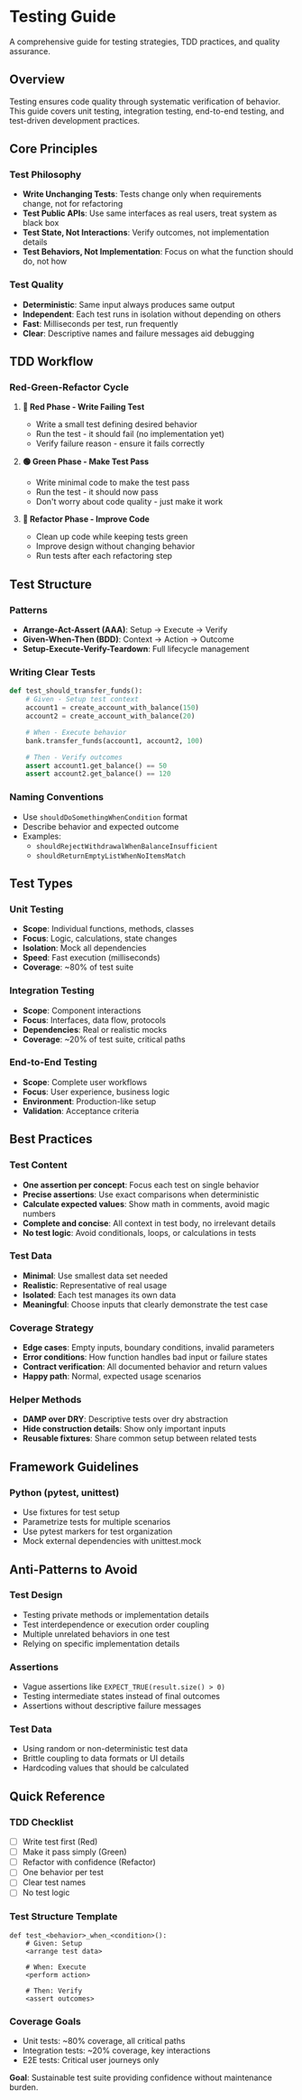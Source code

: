 # Testing Guide

A comprehensive guide for testing strategies, TDD practices, and quality assurance.

## Overview

Testing ensures code quality through systematic verification of behavior. This guide covers unit testing, integration testing, end-to-end testing, and test-driven development practices.

## Core Principles

### Test Philosophy

- **Write Unchanging Tests**: Tests change only when requirements change, not for refactoring
- **Test Public APIs**: Use same interfaces as real users, treat system as black box
- **Test State, Not Interactions**: Verify outcomes, not implementation details
- **Test Behaviors, Not Implementation**: Focus on what the function should do, not how

### Test Quality

- **Deterministic**: Same input always produces same output
- **Independent**: Each test runs in isolation without depending on others
- **Fast**: Milliseconds per test, run frequently
- **Clear**: Descriptive names and failure messages aid debugging

## TDD Workflow

### Red-Green-Refactor Cycle

1. **🔴 Red Phase - Write Failing Test**

   - Write a small test defining desired behavior
   - Run the test - it should fail (no implementation yet)
   - Verify failure reason - ensure it fails correctly

2. **🟢 Green Phase - Make Test Pass**

   - Write minimal code to make the test pass
   - Run the test - it should now pass
   - Don't worry about code quality - just make it work

3. **🔵 Refactor Phase - Improve Code**
   - Clean up code while keeping tests green
   - Improve design without changing behavior
   - Run tests after each refactoring step

## Test Structure

### Patterns

- **Arrange-Act-Assert (AAA)**: Setup → Execute → Verify
- **Given-When-Then (BDD)**: Context → Action → Outcome
- **Setup-Execute-Verify-Teardown**: Full lifecycle management

### Writing Clear Tests

```python
def test_should_transfer_funds():
    # Given - Setup test context
    account1 = create_account_with_balance(150)
    account2 = create_account_with_balance(20)

    # When - Execute behavior
    bank.transfer_funds(account1, account2, 100)

    # Then - Verify outcomes
    assert account1.get_balance() == 50
    assert account2.get_balance() == 120
```

### Naming Conventions

- Use `shouldDoSomethingWhenCondition` format
- Describe behavior and expected outcome
- Examples:
  - `shouldRejectWithdrawalWhenBalanceInsufficient`
  - `shouldReturnEmptyListWhenNoItemsMatch`

## Test Types

### Unit Testing

- **Scope**: Individual functions, methods, classes
- **Focus**: Logic, calculations, state changes
- **Isolation**: Mock all dependencies
- **Speed**: Fast execution (milliseconds)
- **Coverage**: ~80% of test suite

### Integration Testing

- **Scope**: Component interactions
- **Focus**: Interfaces, data flow, protocols
- **Dependencies**: Real or realistic mocks
- **Coverage**: ~20% of test suite, critical paths

### End-to-End Testing

- **Scope**: Complete user workflows
- **Focus**: User experience, business logic
- **Environment**: Production-like setup
- **Validation**: Acceptance criteria

## Best Practices

### Test Content

- **One assertion per concept**: Focus each test on single behavior
- **Precise assertions**: Use exact comparisons when deterministic
- **Calculate expected values**: Show math in comments, avoid magic numbers
- **Complete and concise**: All context in test body, no irrelevant details
- **No test logic**: Avoid conditionals, loops, or calculations in tests

### Test Data

- **Minimal**: Use smallest data set needed
- **Realistic**: Representative of real usage
- **Isolated**: Each test manages its own data
- **Meaningful**: Choose inputs that clearly demonstrate the test case

### Coverage Strategy

- **Edge cases**: Empty inputs, boundary conditions, invalid parameters
- **Error conditions**: How function handles bad input or failure states
- **Contract verification**: All documented behavior and return values
- **Happy path**: Normal, expected usage scenarios

### Helper Methods

- **DAMP over DRY**: Descriptive tests over dry abstraction
- **Hide construction details**: Show only important inputs
- **Reusable fixtures**: Share common setup between related tests

## Framework Guidelines

### Python (pytest, unittest)

- Use fixtures for test setup
- Parametrize tests for multiple scenarios
- Use pytest markers for test organization
- Mock external dependencies with unittest.mock

## Anti-Patterns to Avoid

### Test Design

- Testing private methods or implementation details
- Test interdependence or execution order coupling
- Multiple unrelated behaviors in one test
- Relying on specific implementation details

### Assertions

- Vague assertions like `EXPECT_TRUE(result.size() > 0)`
- Testing intermediate states instead of final outcomes
- Assertions without descriptive failure messages

### Test Data

- Using random or non-deterministic test data
- Brittle coupling to data formats or UI details
- Hardcoding values that should be calculated

## Quick Reference

### TDD Checklist

- [ ] Write test first (Red)
- [ ] Make it pass simply (Green)
- [ ] Refactor with confidence (Refactor)
- [ ] One behavior per test
- [ ] Clear test names
- [ ] No test logic

### Test Structure Template

```
def test_<behavior>_when_<condition>():
    # Given: Setup
    <arrange test data>

    # When: Execute
    <perform action>

    # Then: Verify
    <assert outcomes>
```

### Coverage Goals

- Unit tests: ~80% coverage, all critical paths
- Integration tests: ~20% coverage, key interactions
- E2E tests: Critical user journeys only

**Goal**: Sustainable test suite providing confidence without maintenance burden.

